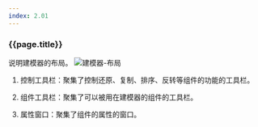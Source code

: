 ```yaml
---
index: 2.01
---
```

### {{page.title}}
说明建模器的布局。
![建模器-布局][layout]

1. 控制工具栏：聚集了控制还原、复制、排序、反转等组件的功能的工具栏。

1. 组件工具栏：聚集了可以被用在建模器的组件的工具栏。

1. 属性窗口：聚集了组件的属性的窗口。


[layout]: {{site.baseurl}}/assets/tutorials/modeler-layout-01.png
